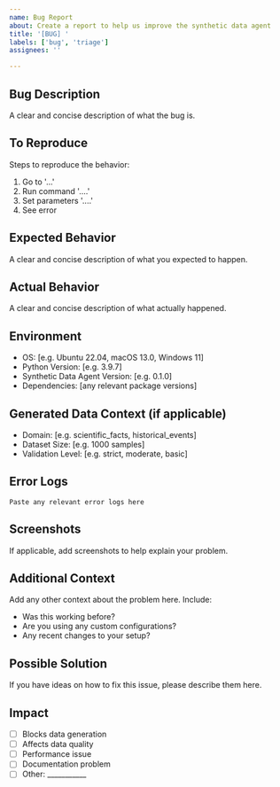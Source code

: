 ```yaml
---
name: Bug Report
about: Create a report to help us improve the synthetic data agent
title: '[BUG] '
labels: ['bug', 'triage']
assignees: ''

---
```


## Bug Description
A clear and concise description of what the bug is.

## To Reproduce
Steps to reproduce the behavior:
1. Go to '...'
2. Run command '....'
3. Set parameters '....'
4. See error

## Expected Behavior
A clear and concise description of what you expected to happen.

## Actual Behavior
A clear and concise description of what actually happened.

## Environment
- OS: [e.g. Ubuntu 22.04, macOS 13.0, Windows 11]
- Python Version: [e.g. 3.9.7]
- Synthetic Data Agent Version: [e.g. 0.1.0]
- Dependencies: [any relevant package versions]

## Generated Data Context (if applicable)
- Domain: [e.g. scientific_facts, historical_events]
- Dataset Size: [e.g. 1000 samples]
- Validation Level: [e.g. strict, moderate, basic]

## Error Logs
```
Paste any relevant error logs here
```

## Screenshots
If applicable, add screenshots to help explain your problem.

## Additional Context
Add any other context about the problem here. Include:
- Was this working before?
- Are you using any custom configurations?
- Any recent changes to your setup?

## Possible Solution
If you have ideas on how to fix this issue, please describe them here.

## Impact
- [ ] Blocks data generation
- [ ] Affects data quality
- [ ] Performance issue
- [ ] Documentation problem
- [ ] Other: ___________
